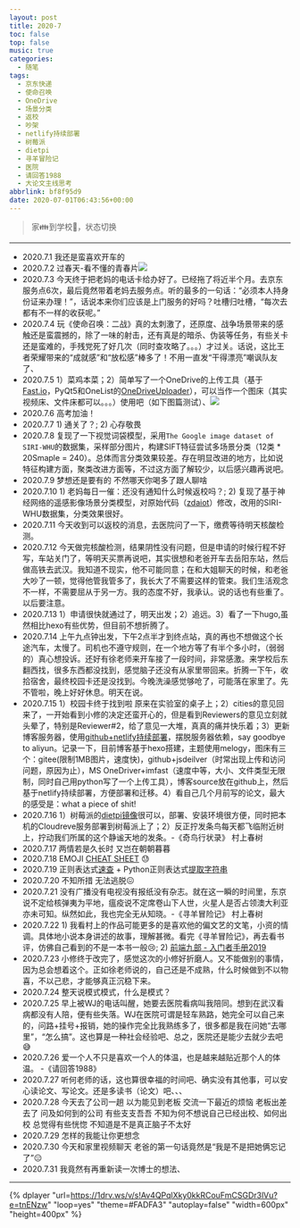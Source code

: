 ```yaml
---
layout: post
title: 2020-7
toc: false
top: false
music: true
categories:
  - 随笔
tags:
  - 京东快递
  - 使命召唤
  - OneDrive
  - 场景分类
  - 返校
  - 吵架
  - netlify持续部署
  - 树莓派
  - dietpi
  - 寻羊冒险记
  - 医院
  - 请回答1988
  - 大论文主线思考
abbrlink: bf8f95d9
date: 2020-07-01T06:43:56+00:00
---
```


> 家👪到学校🏫，状态切换



<!--more-->

<meting-js
	server="netease"
	type="song"
	id="480769653">
</meting-js>


---


- 2020.7.1 我还是蛮喜欢开车的
- 2020.7.2 过春天-看不懂的青春片![](https://cdn.jsdelivr.net/gh/xunhs/image_host/history/uploads/images/2020/S3/20200702184542.png)
- 2020.7.3 今天终于把老妈的电话卡给办好了。已经拖了将近半个月。去京东服务点6次，最后竟然带着老妈去服务点。听的最多的一句话：“必须本人持身份证来办理！”，话说本来你们应该是上门服务的好吗？吐槽归吐槽，“每次去都有不一样的收获呢。”
- 2020.7.4 玩《使命召唤：二战》真的太刺激了，还原度、战争场景带来的感触还是蛮震撼的，除了一味的射击，还有真是的暗杀、伪装等任务，有些关卡还是蛮难的，手残党死了好几次（同时查攻略了。。。）才过关。话说，这比王者荣耀带来的“成就感”和“放松感”棒多了！不用一直发“干得漂亮”嘲讽队友了、
- 2020.7.5 1）菜鸡本菜；2）简单写了一个OneDrive的上传工具（基于[Fast.io](https://go.fast.io/sites)，PyQt5和OneList的[OneDriveUploader](https://github.com/MoeClub/OneList/tree/master/OneDriveUploader)），可以当作一个图床（其实视频床、文件床都可以。。。）使用吧（如下图篇测试）、![](https://cdn.jsdelivr.net/gh/xunhs/image_host/images/2020/7/1593962829.png)
- 2020.7.6 高考加油！
- 2020.7.7 1) 通关了？; 2) 心存敬畏
- 2020.7.8 复现了一下视觉词袋模型，采用`The Google image dataset of SIRI-WHU`的数据集，采样部分图片，构建SIFT特征尝试多场景分类（12类 * 20Smaple = 240）。总体而言分类效果较差。存在明显改进的地方，比如说特征构建方面，聚类改进方面等，不过这方面了解较少，以后感兴趣再说吧。
- 2020.7.9 梦想还是要有的 不然哪天你喝多了跟人聊啥
- 2020.7.10 1) 老妈每日一催：还没有通知什么时候返校吗？; 2) 复现了基于神经网络的遥感影像场景分类模型，对原始代码（[zdaiot](https://github.com/zdaiot/rssrai2019_scene_classification)）修改，改用的SIRI-WHU数据集，分类效果很好。
- 2020.7.11 今天收到可以返校的消息，去医院问了一下，缴费等待明天核酸检测。
- 2020.7.12 今天做完核酸检测，结果阴性没有问题，但是申请的时候行程不好写，车站关门了，等明天买票再说吧，其实很想和老爸开车去岳阳东站，然后做高铁去武汉。我知道不现实，他不可能同意；在和大姐聊天的时候，和老爸大吵了一顿，觉得他管我管多了，我长大了不需要这样的管束。我们生活观念不一样，不需要屈从于另一方。我的态度不好，我承认。说的话也有些重了。以后要注意。
- 2020.7.13 1）申请很快就通过了，明天出发；2）追远。3）看了一下hugo,虽然相比hexo有些优势，但目前不想折腾了。
- 2020.7.14 上午九点钟出发，下午2点半才到终点站，真的再也不想做这个长途汽车，太慢了。司机也不遵守规则，在一个地方等了有半个多小时，（弱弱的）真心想投诉。还好有徐老师来开车接了一段时间，非常感激。来学校后东翻西找，很多东西都没找到，感觉脑子还没有从家里带回来。折腾一下午，收拾宿舍，最终校园卡还是没找到。今晚洗澡感觉够呛了，可能落在家里了。先不管啦，晚上好好休息。明天在说。
- 2020.7.15 1）校园卡终于找到啦 原来在实验室的桌子上；2）cities的意见回来了，一开始看到小修的决定还蛮开心的，但是看到Reviewers的意见立刻就头晕了，特别是Reviewer#2，给了意见一大堆，真真的痛并快乐着；3）更新博客服务器，使用[github+netlify持续部署](https://nobige.cn/post/20191007-netlify_chi_xu_bu_shu_hexo_bo_ke/)，摆脱服务器依赖，say goodbye to aliyun。记录一下，目前博客基于hexo搭建，主题使用melogy，图床有三个：gitee(限制1MB图片，速度快)，github+jsdeilver（时常出现上传和访问问题，原因为止），MS OneDriver+imfast（速度中等，大小、文件类型无限制，同时自己用python写了一个上传工具），博客source放在github上，然后基于netlify持续部署，方便部署和迁移。4）看自己几个月前写的论文，最大的感受是：what a piece of shit!
- 2020.7.16 1）树莓派的[dietpi镜像](https://dietpi.com/phpbb/viewtopic.php?p=9#p9)很可以，部署、安装环境很方便，同时把本机的Cloudreve服务部署到树莓派上了；2）反正拧发条鸟每天都飞临附近树上，拧动我们所属的这个静谧天地的发条。-《奇鸟行状录》 村上春树
- 2020.7.17 两情若是久长时 又岂在朝朝暮暮
- 2020.7.18 EMOJI [CHEAT SHEET](https://www.webfx.com/tools/emoji-cheat-sheet/) :sweat:
- 2020.7.19 正则表达式[速查](https://www.cnblogs.com/poloyy/p/13180709.html) + Python正则表达式[提取字符串](https://blog.csdn.net/liao392781/article/details/80181088)
- 2020.7.20 不知所措 无法逃脱😖
- 2020.7.21 没有广播没有电视没有报纸没有杂志。就在这一瞬的时间里，东京说不定给核弹夷为平地，瘟疫说不定席卷山下人世，火星人是否占领澳大利亚亦未可知。纵然如此，我也完全无从知晓。-《寻羊冒险记》 村上春树
- 2020.7.22 1) 我看村上的作品可能更多的是喜欢他的偏文艺的文笔，小资的情调。具体地小说本身讲述的故事，理解甚微。看完《寻羊冒险记》，再去看书评，仿佛自己看到的不是一本书一般😢; 2) [前端九部 - 入门者手册2019](https://www.yuque.com/fe9/basic) 
- 2020.7.23 小修终于改完了，感觉这次的小修好折磨人。又不能做别的事情，因为总会想着这个。正如徐老师说的，自己还是不成熟，什么时候做到不以物喜，不以己悲，才能够真正沉稳下来。
- 2020.7.24 整天说模式模式，什么是模式？
- 2020.7.25 早上被WJ的电话叫醒，她要去医院看病叫我陪同。想到在武汉看病都没有人陪，便有些失落。WJ在医院可谓是轻车熟路，她完全可以自己来的，问路+挂号+报销，她的操作完全比我熟练多了，很多都是我在问她“去哪里”，“怎么搞”。这也算是一种社会经验吧、总之，医院还是能少去就少去吧😅
- 2020.7.26 爱一个人不只是喜欢一个人的体温，也是越来越贴近那个人的体温。 -《请回答1988》
- 2020.7.27 听何老师的话，这也算很幸福的时间吧、确实没有其他事，可以安心读论文、写论文。还是多读书（论文）吧、、、
- 2020.7.28 今天去了公司一趟 以为能见到老板 交流一下最近的烦恼 老板出差去了 问及如何到的公司 有些支支吾吾 不知为何不想说自己已经出校、如何出校 总觉得有些恍惚 不知道是不是真正脑子不太好
- 2020.7.29 怎样的我能让你更想念
- 2020.7.30 今天和家里视频聊天 老爸的第一句话竟然是“我是不是把她俩忘记了”😑
- 2020.7.31 我竟然有再重新读一次博士的想法、

***


{% dplayer  "url=https://1drv.ws/v/s!Av4QPqlXky0kkRCouFmCSGDr3lVu?e=tnENzw"  "loop=yes" "theme=#FADFA3" "autoplay=false" "width=600px" "height=400px" %} 



